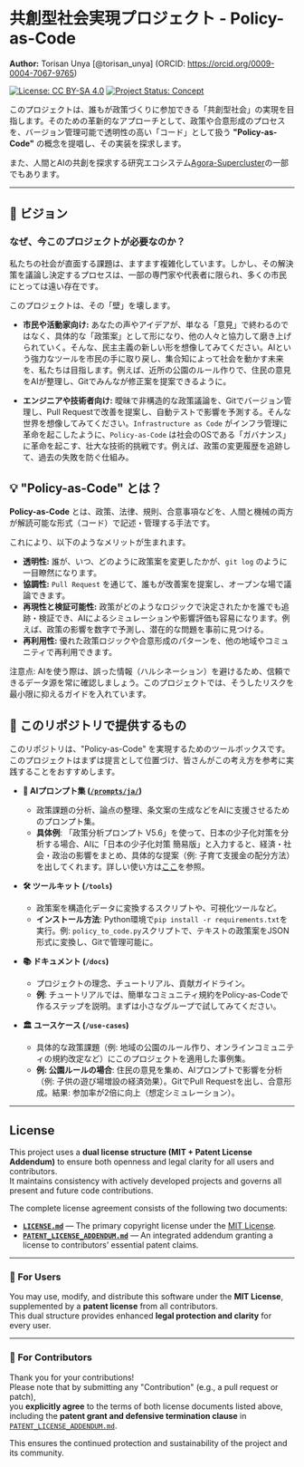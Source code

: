 # 共創型社会実現プロジェクト - Policy-as-Code

**Author:** Torisan Unya [@torisan_unya] (ORCID: https://orcid.org/0009-0004-7067-9765)

[![License: CC BY-SA 4.0](https://i.creativecommons.org/l/by-sa/4.0/88x31.png)](https://creativecommons.org/licenses/by-sa/4.0/deed.ja)
[![Project Status: Concept](https://img.shields.io/badge/status-concept-blue.svg)](https://github.com/torisan_unya/policy-as-code)

このプロジェクトは、誰もが政策づくりに参加できる「共創型社会」の実現を目指します。そのための革新的なアプローチとして、政策や合意形成のプロセスを、バージョン管理可能で透明性の高い「コード」として扱う **"Policy-as-Code"** の概念を提唱し、その実装を探求します。

また、人間とAIの共創を探求する研究エコシステム[Agora-Supercluster](https://github.com/torisan-unya/Agora-Supercluster)の一部でもあります。

---

## 📜 ビジョン

### なぜ、今このプロジェクトが必要なのか？

私たちの社会が直面する課題は、ますます複雑化しています。しかし、その解決策を議論し決定するプロセスは、一部の専門家や代表者に限られ、多くの市民にとっては遠い存在です。

このプロジェクトは、その「壁」を壊します。

*   **市民や活動家向け:**
    あなたの声やアイデアが、単なる「意見」で終わるのではなく、具体的な「政策案」として形になり、他の人々と協力して磨き上げられていく。そんな、民主主義の新しい形を想像してみてください。AIという強力なツールを市民の手に取り戻し、集合知によって社会を動かす未来を、私たちは目指します。例えば、近所の公園のルール作りで、住民の意見をAIが整理し、Gitでみんなが修正案を提案できるように。

*   **エンジニアや技術者向け:**
    曖昧で非構造的な政策議論を、Gitでバージョン管理し、Pull Requestで改善を提案し、自動テストで影響を予測する。そんな世界を想像してみてください。`Infrastructure as Code` がインフラ管理に革命を起こしたように、`Policy-as-Code` は社会のOSである「ガバナンス」に革命を起こす、壮大な技術的挑戦です。例えば、政策の変更履歴を追跡して、過去の失敗を防ぐ仕組み。

## 💡 "Policy-as-Code" とは？

**Policy-as-Code** とは、政策、法律、規則、合意事項などを、人間と機械の両方が解読可能な形式（コード）で記述・管理する手法です。

これにより、以下のようなメリットが生まれます。

*   **透明性:** 誰が、いつ、どのように政策案を変更したかが、`git log` のように一目瞭然になります。
*   **協調性:** `Pull Request` を通じて、誰もが改善案を提案し、オープンな場で議論できます。
*   **再現性と検証可能性:** 政策がどのようなロジックで決定されたかを誰でも追跡・検証でき、AIによるシミュレーションや影響評価も容易になります。例えば、政策の影響を数字で予測し、潜在的な問題を事前に見つける。
*   **再利用性:** 優れた政策ロジックや合意形成のパターンを、他の地域やコミュニティで再利用できます。

注意点: AIを使う際は、誤った情報（ハルシネーション）を避けるため、信頼できるデータ源を常に確認しましょう。このプロジェクトでは、そうしたリスクを最小限に抑えるガイドを入れています。

## 🚀 このリポジトリで提供するもの

このリポジトリは、"Policy-as-Code" を実現するためのツールボックスです。このプロジェクトはまずは提言として位置づけ、皆さんがこの考え方を参考に実践することをおすすめします。

*   **🤖 AIプロンプト集 ([`/prompts/ja/`](./prompts/ja/))**
    *   政策課題の分析、論点の整理、条文案の生成などをAIに支援させるためのプロンプト集。
    *   **具体例**: 「政策分析プロンプト V5.6」を使って、日本の少子化対策を分析する場合、AIに「日本の少子化対策 簡易版」と入力すると、経済・社会・政治の影響をまとめ、具体的な提案（例: 子育て支援金の配分方法）を出してくれます。詳しい使い方は[ここ](./prompts/ja/policy-analysis-v5.6.md)を参照。

*   **🛠 ツールキット (`/tools`)**
    *   政策案を構造化データに変換するスクリプトや、可視化ツールなど。
    *   **インストール方法**: Python環境で`pip install -r requirements.txt`を実行。例: `policy_to_code.py`スクリプトで、テキストの政策案をJSON形式に変換し、Gitで管理可能に。

*   **📚 ドキュメント (`/docs`)**
    *   プロジェクトの理念、チュートリアル、貢献ガイドライン。
    *   **例**: チュートリアルでは、簡単なコミュニティ規約をPolicy-as-Codeで作るステップを説明。まずは小さなグループで試してみてください。

*   **🏛️ ユースケース (`/use-cases`)**
    *   具体的な政策課題（例: 地域の公園のルール作り、オンラインコミュニティの規約改定など）にこのプロジェクトを適用した事例集。
    *   **例: 公園ルールの場合**: 住民の意見を集め、AIプロンプトで影響を分析（例: 子供の遊び場増設の経済効果）。GitでPull Requestを出し、合意形成。結果: 参加率が2倍に向上（想定シミュレーション）。

---

## License

This project uses a **dual license structure (MIT + Patent License Addendum)** to ensure both openness and legal clarity for all users and contributors.  
It maintains consistency with actively developed projects and governs all present and future code contributions.

The complete license agreement consists of the following two documents:

- **[`LICENSE.md`](LICENSE.md)** — The primary copyright license under the [MIT License](https://opensource.org/licenses/MIT).  
- **[`PATENT_LICENSE_ADDENDUM.md`](PATENT_LICENSE_ADDENDUM.md)** — An integrated addendum granting a license to contributors’ essential patent claims.

---

### 🔹 For Users

You may use, modify, and distribute this software under the **MIT License**,  
supplemented by a **patent license** from all contributors.  
This dual structure provides enhanced **legal protection and clarity** for every user.

---

### 🔹 For Contributors

Thank you for your contributions!  
Please note that by submitting any "Contribution" (e.g., a pull request or patch),  
you **explicitly agree** to the terms of both license documents listed above,  
including the **patent grant and defensive termination clause** in  
[`PATENT_LICENSE_ADDENDUM.md`](PATENT_LICENSE_ADDENDUM.md).

This ensures the continued protection and sustainability of the project and its community.
